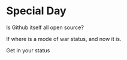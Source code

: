 # Special Day

Is Github itself all open source?

If where is a  mode of war status, and now it is.

Get
in
your
status
